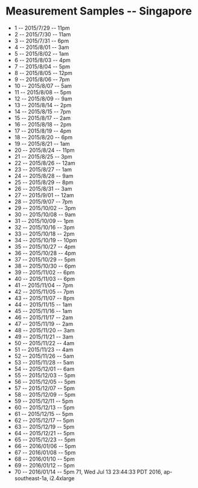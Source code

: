 # Measurement Samples -- Singapore

*  1 -- 2015/7/29 -- 11pm
*  2 -- 2015/7/30 -- 11am
*  3 -- 2015/7/31 --  6pm
*  4 -- 2015/8/01 --  3am
*  5 -- 2015/8/02 --  1am
*  6 -- 2015/8/03 --  4pm
*  7 -- 2015/8/04 --  5pm
*  8 -- 2015/8/05 -- 12pm
*  9 -- 2015/8/06 --  7pm
* 10 -- 2015/8/07 -- 5am
* 11 -- 2015/8/08 -- 5pm
* 12 -- 2015/8/09 -- 9am
* 13 -- 2015/8/14 -- 2pm
* 14 -- 2015/8/15 -- 7pm
* 15 -- 2015/8/17 -- 2am
* 16 -- 2015/8/18 -- 2pm
* 17 -- 2015/8/19 -- 4pm
* 18 -- 2015/8/20 -- 6pm
* 19 -- 2015/8/21 -- 1am
* 20 -- 2015/8/24 -- 11pm
* 21 -- 2015/8/25 -- 3pm
* 22 -- 2015/8/26 -- 12am
* 23 -- 2015/8/27 -- 1am
* 24 -- 2015/8/28 -- 9am
* 25 -- 2015/8/29 -- 8pm
* 26 -- 2015/8/31 -- 3am
* 27 -- 2015/9/01 -- 12am
* 28 -- 2015/9/07 -- 7pm
* 29 -- 2015/10/02 -- 3pm
* 30 -- 2015/10/08 -- 9am
* 31 -- 2015/10/09 -- 1pm
* 32 -- 2015/10/16 -- 3pm
* 33 -- 2015/10/18 -- 2pm
* 34 -- 2015/10/19 -- 10pm
* 35 -- 2015/10/27 -- 4pm
* 36 -- 2015/10/28 -- 4pm
* 37 -- 2015/10/29 -- 5pm
* 38 -- 2015/10/30 -- 6pm
* 39 -- 2015/11/02 -- 6pm
* 40 -- 2015/11/03 -- 6pm
* 41 -- 2015/11/04 -- 7pm
* 42 -- 2015/11/05 -- 7pm
* 43 -- 2015/11/07 -- 8pm
* 44 -- 2015/11/15 -- 1am
* 45 -- 2015/11/16 -- 1am
* 46 -- 2015/11/17 -- 2am
* 47 -- 2015/11/19 -- 2am
* 48 -- 2015/11/20 -- 3am
* 49 -- 2015/11/21 -- 3am
* 50 -- 2015/11/22 -- 4am
* 51 -- 2015/11/23 -- 4am
* 52 -- 2015/11/26 -- 5am
* 53 -- 2015/11/28 -- 5am
* 54 -- 2015/12/01 -- 6am
* 55 -- 2015/12/03 -- 5pm
* 56 -- 2015/12/05 -- 5pm
* 57 -- 2015/12/07 -- 5pm
* 58 -- 2015/12/09 -- 5pm
* 59 -- 2015/12/11 -- 5pm
* 60 -- 2015/12/13 -- 5pm
* 61 -- 2015/12/15 -- 5pm
* 62 -- 2015/12/17 -- 5pm
* 63 -- 2015/12/19 -- 5pm
* 64 -- 2015/12/21 -- 5pm
* 65 -- 2015/12/23 -- 5pm
* 66 -- 2016/01/06 -- 5pm
* 67 -- 2016/01/08 -- 5pm
* 68 -- 2016/01/10 -- 5pm
* 69 -- 2016/01/12 -- 5pm
* 70 -- 2016/01/14 -- 5pm
71, Wed Jul 13 23:44:33 PDT 2016, ap-southeast-1a, i2.4xlarge
